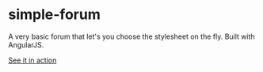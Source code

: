 # simple-forum
A very basic forum that let's you choose the stylesheet on the fly. Built with AngularJS.

[See it in action](http://bl.ocks.org/pakryb/raw/a7bb350a54cb2ddaccc5/)
